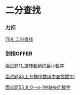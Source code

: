 # 二分查找

### 力扣
[704_二分查找](LeetCode/704_二分查找.py)

### 剑指OFFER
[面试题11_旋转数组的最小数字](JianZhiOffer/面试题11_旋转数组的最小数字.py)

[面试题53_I_在排序数组中查找数字I](JianZhiOffer/面试题53_I_在排序数组中查找数字I.py)

[面试题53_II_0～n-1中缺失的数字](JianZhiOffer/面试题53_II_0～n-1中缺失的数字.py)